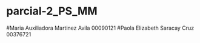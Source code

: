 # parcial-2_PS_MM

#Maria Auxiliadora Martinez Avila 00090121
#Paola Elizabeth Saracay Cruz 00376721
